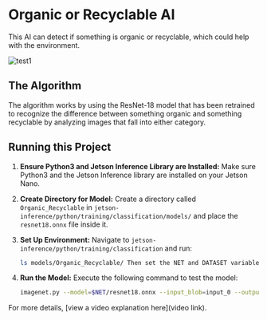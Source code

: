 # Organic or Recyclable AI

This AI can detect if something is organic or recyclable, which could help with the environment.

![test1](https://github.com/user-attachments/assets/3e4775ef-fb13-473a-be15-9ed23a5320a4)

## The Algorithm

The algorithm works by using the ResNet-18 model that has been retrained to recognize the difference between something organic and something recyclable by analyzing images that fall into either category.

## Running this Project

1. **Ensure Python3 and Jetson Inference Library are Installed:**
   Make sure Python3 and the Jetson Inference library are installed on your Jetson Nano.

2. **Create Directory for Model:**
   Create a directory called `Organic_Recyclable` in `jetson-inference/python/training/classification/models/` and place the `resnet18.onnx` file inside it.

3. **Set Up Environment:**
   Navigate to `jetson-inference/python/training/classification` and run:
   ```bash
   ls models/Organic_Recyclable/ Then set the NET and DATASET variables:NET=models/Organic_Recyclable DATASET=(What you have set for your data set)
4. **Run the Model:**
   Execute the following command to test the model:
   ```bash
   imagenet.py --model=$NET/resnet18.onnx --input_blob=input_0 --output_blob=output_0 --labels=$DATASET/labels.txt $DATASET/(The name of your test image) test1.jpg

For more details, [view a video explanation here](video link).



